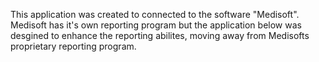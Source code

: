 This application was created to connected to the software "Medisoft".
Medisoft has it's own reporting program but the application below was desgined 
to enhance the reporting abilites, moving away from Medisofts proprietary reporting program.
